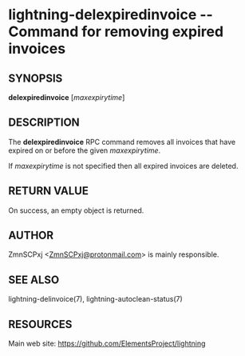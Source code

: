 lightning-delexpiredinvoice -- Command for removing expired invoices
====================================================================

SYNOPSIS
--------

**delexpiredinvoice** [*maxexpirytime*]

DESCRIPTION
-----------

The **delexpiredinvoice** RPC command removes all invoices that have
expired on or before the given *maxexpirytime*.

If *maxexpirytime* is not specified then all expired invoices are
deleted.

RETURN VALUE
------------

[comment]: # (GENERATE-FROM-SCHEMA-START)
On success, an empty object is returned.

[comment]: # (GENERATE-FROM-SCHEMA-END)

AUTHOR
------

ZmnSCPxj <<ZmnSCPxj@protonmail.com>> is mainly responsible.

SEE ALSO
--------

lightning-delinvoice(7), lightning-autoclean-status(7)

RESOURCES
---------

Main web site: <https://github.com/ElementsProject/lightning>

[comment]: # ( SHA256STAMP:6c100f08fe4cb4aa4f1b78243bfeb4414db2ff9bb5145fdb9eca7c9a4037d0e3)
